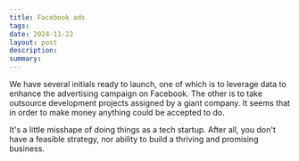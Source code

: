 ```yaml
---
title: Facebook ads
tags: 
date: 2024-11-22
layout: post
description: 
summary:
---
```


We have several initials ready to launch, one of which is to leverage data to enhance the advertising campaign on Facebook. The other is to take outsource development projects assigned by a giant company. It seems that in order to make money anything could be accepted to do. 

It's a little misshape of doing things as a tech startup. After all, you don't have a feasible strategy, nor ability to build a thriving and promising business.